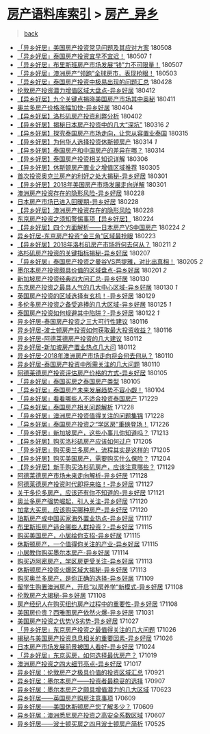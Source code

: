 [房产语料库索引](../../README.md)  > [房产_异乡](房产_异乡.md)
====
> [back](../README.md)

- [「异乡好居」美国房产投资常见问题及其应对方案](http://jkwz.applinzi.com/ittc/7100701001508193296.html#%E3%80%8C%E5%BC%82%E4%B9%A1%E5%A5%BD%E5%B1%85%E3%80%8D%E7%BE%8E%E5%9B%BD%E6%88%BF%E4%BA%A7%E6%8A%95%E8%B5%84%E5%B8%B8%E8%A7%81%E9%97%AE%E9%A2%98%E5%8F%8A%E5%85%B6%E5%BA%94%E5%AF%B9%E6%96%B9%E6%A1%88) 180508  
- [「异乡好居」泰国房产投资宜早不宜迟！](http://jkwz.applinzi.com/ittc/7100327460610769930.html#%E3%80%8C%E5%BC%82%E4%B9%A1%E5%A5%BD%E5%B1%85%E3%80%8D%E6%B3%B0%E5%9B%BD%E6%88%BF%E4%BA%A7%E6%8A%95%E8%B5%84%E5%AE%9C%E6%97%A9%E4%B8%8D%E5%AE%9C%E8%BF%9F%EF%BC%81) 180507 *1* 
- [「异乡好居」布里斯班房产市场发展“钱”力不可限量！](http://jkwz.applinzi.com/ittc/7100327351059743755.html#%E3%80%8C%E5%BC%82%E4%B9%A1%E5%A5%BD%E5%B1%85%E3%80%8D%E5%B8%83%E9%87%8C%E6%96%AF%E7%8F%AD%E6%88%BF%E4%BA%A7%E5%B8%82%E5%9C%BA%E5%8F%91%E5%B1%95%E2%80%9C%E9%92%B1%E2%80%9D%E5%8A%9B%E4%B8%8D%E5%8F%AF%E9%99%90%E9%87%8F%EF%BC%81) 180507  
- [「异乡好居」澳洲房产“领跑”全球房市，表现抢眼！](http://jkwz.applinzi.com/ittc/7098877952341312529.html#%E3%80%8C%E5%BC%82%E4%B9%A1%E5%A5%BD%E5%B1%85%E3%80%8D%E6%BE%B3%E6%B4%B2%E6%88%BF%E4%BA%A7%E2%80%9C%E9%A2%86%E8%B7%91%E2%80%9D%E5%85%A8%E7%90%83%E6%88%BF%E5%B8%82%EF%BC%8C%E8%A1%A8%E7%8E%B0%E6%8A%A2%E7%9C%BC%EF%BC%81) 180503  
- [「异乡好居」泰国房产投资中极易出现的问题汇总](http://jkwz.applinzi.com/ittc/7096989209980306449.html#%E3%80%8C%E5%BC%82%E4%B9%A1%E5%A5%BD%E5%B1%85%E3%80%8D%E6%B3%B0%E5%9B%BD%E6%88%BF%E4%BA%A7%E6%8A%95%E8%B5%84%E4%B8%AD%E6%9E%81%E6%98%93%E5%87%BA%E7%8E%B0%E7%9A%84%E9%97%AE%E9%A2%98%E6%B1%87%E6%80%BB) 180428  
- [伦敦房产投资潜力增值区域大盘点-异乡好居](http://jkwz.applinzi.com/ittc/7091117180789982225.html#%E4%BC%A6%E6%95%A6%E6%88%BF%E4%BA%A7%E6%8A%95%E8%B5%84%E6%BD%9C%E5%8A%9B%E5%A2%9E%E5%80%BC%E5%8C%BA%E5%9F%9F%E5%A4%A7%E7%9B%98%E7%82%B9-%E5%BC%82%E4%B9%A1%E5%A5%BD%E5%B1%85) 180412  
- [【异乡好居】九个关键点揭晓美国房产市场其中奥秘](http://jkwz.applinzi.com/ittc/7090672092104360966.html#%E3%80%90%E5%BC%82%E4%B9%A1%E5%A5%BD%E5%B1%85%E3%80%91%E4%B9%9D%E4%B8%AA%E5%85%B3%E9%94%AE%E7%82%B9%E6%8F%AD%E6%99%93%E7%BE%8E%E5%9B%BD%E6%88%BF%E4%BA%A7%E5%B8%82%E5%9C%BA%E5%85%B6%E4%B8%AD%E5%A5%A5%E7%A7%98) 180411  
- [奥兰多房产价格涨幅加快-异乡好居](http://jkwz.applinzi.com/ittc/7088132274824676359.html#%E5%A5%A5%E5%85%B0%E5%A4%9A%E6%88%BF%E4%BA%A7%E4%BB%B7%E6%A0%BC%E6%B6%A8%E5%B9%85%E5%8A%A0%E5%BF%AB-%E5%BC%82%E4%B9%A1%E5%A5%BD%E5%B1%85) 180404  
- [【异乡好居】洛杉矶房产投资利弊分析](http://jkwz.applinzi.com/ittc/7087374212304208903.html#%E3%80%90%E5%BC%82%E4%B9%A1%E5%A5%BD%E5%B1%85%E3%80%91%E6%B4%9B%E6%9D%89%E7%9F%B6%E6%88%BF%E4%BA%A7%E6%8A%95%E8%B5%84%E5%88%A9%E5%BC%8A%E5%88%86%E6%9E%90) 180402  
- [【异乡好居】揭秘日本房产投资中的几大“深坑”](http://jkwz.applinzi.com/ittc/7081034376127448071.html#%E3%80%90%E5%BC%82%E4%B9%A1%E5%A5%BD%E5%B1%85%E3%80%91%E6%8F%AD%E7%A7%98%E6%97%A5%E6%9C%AC%E6%88%BF%E4%BA%A7%E6%8A%95%E8%B5%84%E4%B8%AD%E7%9A%84%E5%87%A0%E5%A4%A7%E2%80%9C%E6%B7%B1%E5%9D%91%E2%80%9D) 180316 *2* 
- [【异乡好居】探究泰国房产市场走向，让您从容置业泰国](http://jkwz.applinzi.com/ittc/7080650152253850635.html#%E3%80%90%E5%BC%82%E4%B9%A1%E5%A5%BD%E5%B1%85%E3%80%91%E6%8E%A2%E7%A9%B6%E6%B3%B0%E5%9B%BD%E6%88%BF%E4%BA%A7%E5%B8%82%E5%9C%BA%E8%B5%B0%E5%90%91%EF%BC%8C%E8%AE%A9%E6%82%A8%E4%BB%8E%E5%AE%B9%E7%BD%AE%E4%B8%9A%E6%B3%B0%E5%9B%BD) 180315  
- [【异乡好居】为何华人选择投资休斯顿房产](http://jkwz.applinzi.com/ittc/7080283042398864401.html#%E3%80%90%E5%BC%82%E4%B9%A1%E5%A5%BD%E5%B1%85%E3%80%91%E4%B8%BA%E4%BD%95%E5%8D%8E%E4%BA%BA%E9%80%89%E6%8B%A9%E6%8A%95%E8%B5%84%E4%BC%91%E6%96%AF%E9%A1%BF%E6%88%BF%E4%BA%A7) 180314 *1* 
- [【异乡好居】泰国房产和中国房产的差异在哪？](http://jkwz.applinzi.com/ittc/7080282817693221898.html#%E3%80%90%E5%BC%82%E4%B9%A1%E5%A5%BD%E5%B1%85%E3%80%91%E6%B3%B0%E5%9B%BD%E6%88%BF%E4%BA%A7%E5%92%8C%E4%B8%AD%E5%9B%BD%E6%88%BF%E4%BA%A7%E7%9A%84%E5%B7%AE%E5%BC%82%E5%9C%A8%E5%93%AA%EF%BC%9F) 180314  
- [【异乡好居】泰国房产投资相关知识详解](http://jkwz.applinzi.com/ittc/7077357227218568203.html#%E3%80%90%E5%BC%82%E4%B9%A1%E5%A5%BD%E5%B1%85%E3%80%91%E6%B3%B0%E5%9B%BD%E6%88%BF%E4%BA%A7%E6%8A%95%E8%B5%84%E7%9B%B8%E5%85%B3%E7%9F%A5%E8%AF%86%E8%AF%A6%E8%A7%A3) 180306  
- [【异乡好居】休斯顿房产置业之增值区域推荐](http://jkwz.applinzi.com/ittc/7076984958302553094.html#%E3%80%90%E5%BC%82%E4%B9%A1%E5%A5%BD%E5%B1%85%E3%80%91%E4%BC%91%E6%96%AF%E9%A1%BF%E6%88%BF%E4%BA%A7%E7%BD%AE%E4%B8%9A%E4%B9%8B%E5%A2%9E%E5%80%BC%E5%8C%BA%E5%9F%9F%E6%8E%A8%E8%8D%90) 180305  
- [首次投资奥克兰房产的利好之处大揭秘-异乡好居](http://jkwz.applinzi.com/ittc/7075505732604920842.html#%E9%A6%96%E6%AC%A1%E6%8A%95%E8%B5%84%E5%A5%A5%E5%85%8B%E5%85%B0%E6%88%BF%E4%BA%A7%E7%9A%84%E5%88%A9%E5%A5%BD%E4%B9%8B%E5%A4%84%E5%A4%A7%E6%8F%AD%E7%A7%98-%E5%BC%82%E4%B9%A1%E5%A5%BD%E5%B1%85) 180301  
- [【异乡好居】2018年美国房产市场发展走向详解](http://jkwz.applinzi.com/ittc/7075441345160545296.html#%E3%80%90%E5%BC%82%E4%B9%A1%E5%A5%BD%E5%B1%85%E3%80%912018%E5%B9%B4%E7%BE%8E%E5%9B%BD%E6%88%BF%E4%BA%A7%E5%B8%82%E5%9C%BA%E5%8F%91%E5%B1%95%E8%B5%B0%E5%90%91%E8%AF%A6%E8%A7%A3) 180301  
- [澳洲房产投资存在的隐形风险-异乡好居](http://jkwz.applinzi.com/ittc/7075133758112269323.html#%E6%BE%B3%E6%B4%B2%E6%88%BF%E4%BA%A7%E6%8A%95%E8%B5%84%E5%AD%98%E5%9C%A8%E7%9A%84%E9%9A%90%E5%BD%A2%E9%A3%8E%E9%99%A9-%E5%BC%82%E4%B9%A1%E5%A5%BD%E5%B1%85) 180228  
- [日本房产市场已进入回暖期-异乡好居](http://jkwz.applinzi.com/ittc/7075133408357647377.html#%E6%97%A5%E6%9C%AC%E6%88%BF%E4%BA%A7%E5%B8%82%E5%9C%BA%E5%B7%B2%E8%BF%9B%E5%85%A5%E5%9B%9E%E6%9A%96%E6%9C%9F-%E5%BC%82%E4%B9%A1%E5%A5%BD%E5%B1%85) 180228  
- [【异乡好居】澳洲房产投资存在的隐形风险](http://jkwz.applinzi.com/ittc/7075067946068345867.html#%E3%80%90%E5%BC%82%E4%B9%A1%E5%A5%BD%E5%B1%85%E3%80%91%E6%BE%B3%E6%B4%B2%E6%88%BF%E4%BA%A7%E6%8A%95%E8%B5%84%E5%AD%98%E5%9C%A8%E7%9A%84%E9%9A%90%E5%BD%A2%E9%A3%8E%E9%99%A9) 180228  
- [东京房产投资之须知警惕事项【异乡好居】](http://jkwz.applinzi.com/ittc/7073702245613175814.html#%E4%B8%9C%E4%BA%AC%E6%88%BF%E4%BA%A7%E6%8A%95%E8%B5%84%E4%B9%8B%E9%A1%BB%E7%9F%A5%E8%AD%A6%E6%83%95%E4%BA%8B%E9%A1%B9%E3%80%90%E5%BC%82%E4%B9%A1%E5%A5%BD%E5%B1%85%E3%80%91) 180224  
- [【异乡好居】四个方面解析——日本房产VS中国房产](http://jkwz.applinzi.com/ittc/7073701699099558918.html#%E3%80%90%E5%BC%82%E4%B9%A1%E5%A5%BD%E5%B1%85%E3%80%91%E5%9B%9B%E4%B8%AA%E6%96%B9%E9%9D%A2%E8%A7%A3%E6%9E%90%E2%80%94%E2%80%94%E6%97%A5%E6%9C%AC%E6%88%BF%E4%BA%A7VS%E4%B8%AD%E5%9B%BD%E6%88%BF%E4%BA%A7) 180224 *2* 
- [异乡好居-东京房产投资“金三角”区域最抢眼](http://jkwz.applinzi.com/ittc/7073275310760264720.html#%E5%BC%82%E4%B9%A1%E5%A5%BD%E5%B1%85-%E4%B8%9C%E4%BA%AC%E6%88%BF%E4%BA%A7%E6%8A%95%E8%B5%84%E2%80%9C%E9%87%91%E4%B8%89%E8%A7%92%E2%80%9D%E5%8C%BA%E5%9F%9F%E6%9C%80%E6%8A%A2%E7%9C%BC) 180223  
- [【异乡好居】2018年洛杉矶房产市场将何去何从？](http://jkwz.applinzi.com/ittc/7068859518044079120.html#%E3%80%90%E5%BC%82%E4%B9%A1%E5%A5%BD%E5%B1%85%E3%80%912018%E5%B9%B4%E6%B4%9B%E6%9D%89%E7%9F%B6%E6%88%BF%E4%BA%A7%E5%B8%82%E5%9C%BA%E5%B0%86%E4%BD%95%E5%8E%BB%E4%BD%95%E4%BB%8E%EF%BC%9F) 180211 *2* 
- [洛杉矶房产投资的关键指标揭秘-异乡好居](http://jkwz.applinzi.com/ittc/7067265097020212241.html#%E6%B4%9B%E6%9D%89%E7%9F%B6%E6%88%BF%E4%BA%A7%E6%8A%95%E8%B5%84%E7%9A%84%E5%85%B3%E9%94%AE%E6%8C%87%E6%A0%87%E6%8F%AD%E7%A7%98-%E5%BC%82%E4%B9%A1%E5%A5%BD%E5%B1%85) 180207  
- [「异乡好居」泰国房产投资之曼谷VS芭提雅，对比出真相！](http://jkwz.applinzi.com/ittc/7066559659156964369.html#%E3%80%8C%E5%BC%82%E4%B9%A1%E5%A5%BD%E5%B1%85%E3%80%8D%E6%B3%B0%E5%9B%BD%E6%88%BF%E4%BA%A7%E6%8A%95%E8%B5%84%E4%B9%8B%E6%9B%BC%E8%B0%B7VS%E8%8A%AD%E6%8F%90%E9%9B%85%EF%BC%8C%E5%AF%B9%E6%AF%94%E5%87%BA%E7%9C%9F%E7%9B%B8%EF%BC%81) 180205 *2* 
- [墨尔本房产投资颇具价值的区域盘点-异乡好居](http://jkwz.applinzi.com/ittc/7065123488870695952.html#%E5%A2%A8%E5%B0%94%E6%9C%AC%E6%88%BF%E4%BA%A7%E6%8A%95%E8%B5%84%E9%A2%87%E5%85%B7%E4%BB%B7%E5%80%BC%E7%9A%84%E5%8C%BA%E5%9F%9F%E7%9B%98%E7%82%B9-%E5%BC%82%E4%B9%A1%E5%A5%BD%E5%B1%85) 180201 *2* 
- [新加坡房产投资经典四大问汇总-异乡好居](http://jkwz.applinzi.com/ittc/7064387889352147984.html#%E6%96%B0%E5%8A%A0%E5%9D%A1%E6%88%BF%E4%BA%A7%E6%8A%95%E8%B5%84%E7%BB%8F%E5%85%B8%E5%9B%9B%E5%A4%A7%E9%97%AE%E6%B1%87%E6%80%BB-%E5%BC%82%E4%B9%A1%E5%A5%BD%E5%B1%85) 180130  
- [东京房产投资之最具人气的几大中心区域-异乡好居](http://jkwz.applinzi.com/ittc/7064387264887391248.html#%E4%B8%9C%E4%BA%AC%E6%88%BF%E4%BA%A7%E6%8A%95%E8%B5%84%E4%B9%8B%E6%9C%80%E5%85%B7%E4%BA%BA%E6%B0%94%E7%9A%84%E5%87%A0%E5%A4%A7%E4%B8%AD%E5%BF%83%E5%8C%BA%E5%9F%9F-%E5%BC%82%E4%B9%A1%E5%A5%BD%E5%B1%85) 180130 *1* 
- [英国房产投资的区域选择有玄机！-异乡好居](http://jkwz.applinzi.com/ittc/7064002857261335559.html#%E8%8B%B1%E5%9B%BD%E6%88%BF%E4%BA%A7%E6%8A%95%E8%B5%84%E7%9A%84%E5%8C%BA%E5%9F%9F%E9%80%89%E6%8B%A9%E6%9C%89%E7%8E%84%E6%9C%BA%EF%BC%81-%E5%BC%82%E4%B9%A1%E5%A5%BD%E5%B1%85) 180129  
- [多伦多房产投资之备受追捧的几大区域-异乡好居](http://jkwz.applinzi.com/ittc/7062512827858682896.html#%E5%A4%9A%E4%BC%A6%E5%A4%9A%E6%88%BF%E4%BA%A7%E6%8A%95%E8%B5%84%E4%B9%8B%E5%A4%87%E5%8F%97%E8%BF%BD%E6%8D%A7%E7%9A%84%E5%87%A0%E5%A4%A7%E5%8C%BA%E5%9F%9F-%E5%BC%82%E4%B9%A1%E5%A5%BD%E5%B1%85) 180125 *1* 
- [泰国房产投资如何规避其中陷阱？-异乡好居](http://jkwz.applinzi.com/ittc/7061400136507196433.html#%E6%B3%B0%E5%9B%BD%E6%88%BF%E4%BA%A7%E6%8A%95%E8%B5%84%E5%A6%82%E4%BD%95%E8%A7%84%E9%81%BF%E5%85%B6%E4%B8%AD%E9%99%B7%E9%98%B1%EF%BC%9F-%E5%BC%82%E4%B9%A1%E5%A5%BD%E5%B1%85) 180122 *1* 
- [异乡好居-泰国房产投资之三大可行性建议](http://jkwz.applinzi.com/ittc/7059187056960341003.html#%E5%BC%82%E4%B9%A1%E5%A5%BD%E5%B1%85-%E6%B3%B0%E5%9B%BD%E6%88%BF%E4%BA%A7%E6%8A%95%E8%B5%84%E4%B9%8B%E4%B8%89%E5%A4%A7%E5%8F%AF%E8%A1%8C%E6%80%A7%E5%BB%BA%E8%AE%AE) 180116  
- [异乡好居-波士顿房产投资如何获取最大投资收益？](http://jkwz.applinzi.com/ittc/7059186748444115974.html#%E5%BC%82%E4%B9%A1%E5%A5%BD%E5%B1%85-%E6%B3%A2%E5%A3%AB%E9%A1%BF%E6%88%BF%E4%BA%A7%E6%8A%95%E8%B5%84%E5%A6%82%E4%BD%95%E8%8E%B7%E5%8F%96%E6%9C%80%E5%A4%A7%E6%8A%95%E8%B5%84%E6%94%B6%E7%9B%8A%EF%BC%9F) 180116  
- [异乡好居-阿德莱德房产投资的几大建议](http://jkwz.applinzi.com/ittc/7057697333167260689.html#%E5%BC%82%E4%B9%A1%E5%A5%BD%E5%B1%85-%E9%98%BF%E5%BE%B7%E8%8E%B1%E5%BE%B7%E6%88%BF%E4%BA%A7%E6%8A%95%E8%B5%84%E7%9A%84%E5%87%A0%E5%A4%A7%E5%BB%BA%E8%AE%AE) 180112  
- [异乡好居-新加坡房产置业热点几大问](http://jkwz.applinzi.com/ittc/7057696812251481099.html#%E5%BC%82%E4%B9%A1%E5%A5%BD%E5%B1%85-%E6%96%B0%E5%8A%A0%E5%9D%A1%E6%88%BF%E4%BA%A7%E7%BD%AE%E4%B8%9A%E7%83%AD%E7%82%B9%E5%87%A0%E5%A4%A7%E9%97%AE) 180112  
- [异乡好居-2018年澳洲房产市场走向将会何去何从？](http://jkwz.applinzi.com/ittc/7056955647969461265.html#%E5%BC%82%E4%B9%A1%E5%A5%BD%E5%B1%85-2018%E5%B9%B4%E6%BE%B3%E6%B4%B2%E6%88%BF%E4%BA%A7%E5%B8%82%E5%9C%BA%E8%B5%B0%E5%90%91%E5%B0%86%E4%BC%9A%E4%BD%95%E5%8E%BB%E4%BD%95%E4%BB%8E%EF%BC%9F) 180110  
- [异乡好居-泰国房产投资中所需关注的几大问题](http://jkwz.applinzi.com/ittc/7056955400883012618.html#%E5%BC%82%E4%B9%A1%E5%A5%BD%E5%B1%85-%E6%B3%B0%E5%9B%BD%E6%88%BF%E4%BA%A7%E6%8A%95%E8%B5%84%E4%B8%AD%E6%89%80%E9%9C%80%E5%85%B3%E6%B3%A8%E7%9A%84%E5%87%A0%E5%A4%A7%E9%97%AE%E9%A2%98) 180110  
- [阿德莱德房产投资评估房产价格的方式-异乡好居](http://jkwz.applinzi.com/ittc/7055098921188066314.html#%E9%98%BF%E5%BE%B7%E8%8E%B1%E5%BE%B7%E6%88%BF%E4%BA%A7%E6%8A%95%E8%B5%84%E8%AF%84%E4%BC%B0%E6%88%BF%E4%BA%A7%E4%BB%B7%E6%A0%BC%E7%9A%84%E6%96%B9%E5%BC%8F-%E5%BC%82%E4%B9%A1%E5%A5%BD%E5%B1%85) 180105  
- [「异乡好居」泰国买房之泰国房产类型](http://jkwz.applinzi.com/ittc/7055013527150920721.html#%E3%80%8C%E5%BC%82%E4%B9%A1%E5%A5%BD%E5%B1%85%E3%80%8D%E6%B3%B0%E5%9B%BD%E4%B9%B0%E6%88%BF%E4%B9%8B%E6%B3%B0%E5%9B%BD%E6%88%BF%E4%BA%A7%E7%B1%BB%E5%9E%8B) 180105  
- [「异乡好居」泰国房产未来发展趋势不容小觑！](http://jkwz.applinzi.com/ittc/7054718184953742346.html#%E3%80%8C%E5%BC%82%E4%B9%A1%E5%A5%BD%E5%B1%85%E3%80%8D%E6%B3%B0%E5%9B%BD%E6%88%BF%E4%BA%A7%E6%9C%AA%E6%9D%A5%E5%8F%91%E5%B1%95%E8%B6%8B%E5%8A%BF%E4%B8%8D%E5%AE%B9%E5%B0%8F%E8%A7%91%EF%BC%81) 180104  
- [「异乡好居」看看哪些人不适合投资泰国房产](http://jkwz.applinzi.com/ittc/7052510943978718224.html#%E3%80%8C%E5%BC%82%E4%B9%A1%E5%A5%BD%E5%B1%85%E3%80%8D%E7%9C%8B%E7%9C%8B%E5%93%AA%E4%BA%9B%E4%BA%BA%E4%B8%8D%E9%80%82%E5%90%88%E6%8A%95%E8%B5%84%E6%B3%B0%E5%9B%BD%E6%88%BF%E4%BA%A7) 171229  
- [「异乡好居」泰国房产相关问题解析](http://jkwz.applinzi.com/ittc/7052185805676610576.html#%E3%80%8C%E5%BC%82%E4%B9%A1%E5%A5%BD%E5%B1%85%E3%80%8D%E6%B3%B0%E5%9B%BD%E6%88%BF%E4%BA%A7%E7%9B%B8%E5%85%B3%E9%97%AE%E9%A2%98%E8%A7%A3%E6%9E%90) 171228  
- [「异乡好居」澳洲房产投资值得关注的问题集锦](http://jkwz.applinzi.com/ittc/7052135160802182160.html#%E3%80%8C%E5%BC%82%E4%B9%A1%E5%A5%BD%E5%B1%85%E3%80%8D%E6%BE%B3%E6%B4%B2%E6%88%BF%E4%BA%A7%E6%8A%95%E8%B5%84%E5%80%BC%E5%BE%97%E5%85%B3%E6%B3%A8%E7%9A%84%E9%97%AE%E9%A2%98%E9%9B%86%E9%94%A6) 171228  
- [「异乡好居」泰国房产投资之“学区房”重磅登场！](http://jkwz.applinzi.com/ittc/7051393259840996368.html#%E3%80%8C%E5%BC%82%E4%B9%A1%E5%A5%BD%E5%B1%85%E3%80%8D%E6%B3%B0%E5%9B%BD%E6%88%BF%E4%BA%A7%E6%8A%95%E8%B5%84%E4%B9%8B%E2%80%9C%E5%AD%A6%E5%8C%BA%E6%88%BF%E2%80%9D%E9%87%8D%E7%A3%85%E7%99%BB%E5%9C%BA%EF%BC%81) 171226  
- [「异乡好居」新加坡房产，这些小事儿你知道吗？](http://jkwz.applinzi.com/ittc/7046573660117140496.html#%E3%80%8C%E5%BC%82%E4%B9%A1%E5%A5%BD%E5%B1%85%E3%80%8D%E6%96%B0%E5%8A%A0%E5%9D%A1%E6%88%BF%E4%BA%A7%EF%BC%8C%E8%BF%99%E4%BA%9B%E5%B0%8F%E4%BA%8B%E5%84%BF%E4%BD%A0%E7%9F%A5%E9%81%93%E5%90%97%EF%BC%9F) 171213  
- [【异乡好居】购买洛杉矶房产应该如何过户](http://jkwz.applinzi.com/ittc/7043588839963100176.html#%E3%80%90%E5%BC%82%E4%B9%A1%E5%A5%BD%E5%B1%85%E3%80%91%E8%B4%AD%E4%B9%B0%E6%B4%9B%E6%9D%89%E7%9F%B6%E6%88%BF%E4%BA%A7%E5%BA%94%E8%AF%A5%E5%A6%82%E4%BD%95%E8%BF%87%E6%88%B7) 171205  
- [「异乡好居」购买奥兰多房产，流程其实是这样的](http://jkwz.applinzi.com/ittc/7043588027513832465.html#%E3%80%8C%E5%BC%82%E4%B9%A1%E5%A5%BD%E5%B1%85%E3%80%8D%E8%B4%AD%E4%B9%B0%E5%A5%A5%E5%85%B0%E5%A4%9A%E6%88%BF%E4%BA%A7%EF%BC%8C%E6%B5%81%E7%A8%8B%E5%85%B6%E5%AE%9E%E6%98%AF%E8%BF%99%E6%A0%B7%E7%9A%84) 171205  
- [【异乡好居】购买美国房产，需要购买什么保险？](http://jkwz.applinzi.com/ittc/7043268909354976273.html#%E3%80%90%E5%BC%82%E4%B9%A1%E5%A5%BD%E5%B1%85%E3%80%91%E8%B4%AD%E4%B9%B0%E7%BE%8E%E5%9B%BD%E6%88%BF%E4%BA%A7%EF%BC%8C%E9%9C%80%E8%A6%81%E8%B4%AD%E4%B9%B0%E4%BB%80%E4%B9%88%E4%BF%9D%E9%99%A9%EF%BC%9F) 171204  
- [【异乡好居】新手购买洛杉矶房产，应该注意哪些？](http://jkwz.applinzi.com/ittc/7041359951379825681.html#%E3%80%90%E5%BC%82%E4%B9%A1%E5%A5%BD%E5%B1%85%E3%80%91%E6%96%B0%E6%89%8B%E8%B4%AD%E4%B9%B0%E6%B4%9B%E6%9D%89%E7%9F%B6%E6%88%BF%E4%BA%A7%EF%BC%8C%E5%BA%94%E8%AF%A5%E6%B3%A8%E6%84%8F%E5%93%AA%E4%BA%9B%EF%BC%9F) 171129  
- [阿德莱德房产市场未来走向解析-异乡好居](http://jkwz.applinzi.com/ittc/7041008450417460241.html#%E9%98%BF%E5%BE%B7%E8%8E%B1%E5%BE%B7%E6%88%BF%E4%BA%A7%E5%B8%82%E5%9C%BA%E6%9C%AA%E6%9D%A5%E8%B5%B0%E5%90%91%E8%A7%A3%E6%9E%90-%E5%BC%82%E4%B9%A1%E5%A5%BD%E5%B1%85) 171128  
- [阿德莱德房产投资时代即将来临！-异乡好居](http://jkwz.applinzi.com/ittc/7040641041298899985.html#%E9%98%BF%E5%BE%B7%E8%8E%B1%E5%BE%B7%E6%88%BF%E4%BA%A7%E6%8A%95%E8%B5%84%E6%97%B6%E4%BB%A3%E5%8D%B3%E5%B0%86%E6%9D%A5%E4%B8%B4%EF%BC%81-%E5%BC%82%E4%B9%A1%E5%A5%BD%E5%B1%85) 171127  
- [关于多伦多房产，应该还有你不知道的-异乡好居](http://jkwz.applinzi.com/ittc/7038336431502656529.html#%E5%85%B3%E4%BA%8E%E5%A4%9A%E4%BC%A6%E5%A4%9A%E6%88%BF%E4%BA%A7%EF%BC%8C%E5%BA%94%E8%AF%A5%E8%BF%98%E6%9C%89%E4%BD%A0%E4%B8%8D%E7%9F%A5%E9%81%93%E7%9A%84-%E5%BC%82%E4%B9%A1%E5%A5%BD%E5%B1%85) 171121  
- [奥兰多房产强势崛起，引人关注-异乡好居](http://jkwz.applinzi.com/ittc/7037990677558854672.html#%E5%A5%A5%E5%85%B0%E5%A4%9A%E6%88%BF%E4%BA%A7%E5%BC%BA%E5%8A%BF%E5%B4%9B%E8%B5%B7%EF%BC%8C%E5%BC%95%E4%BA%BA%E5%85%B3%E6%B3%A8-%E5%BC%82%E4%B9%A1%E5%A5%BD%E5%B1%85) 171120  
- [加拿大买房，应该购买哪种房产-异乡好居](http://jkwz.applinzi.com/ittc/7037988765698622480.html#%E5%8A%A0%E6%8B%BF%E5%A4%A7%E4%B9%B0%E6%88%BF%EF%BC%8C%E5%BA%94%E8%AF%A5%E8%B4%AD%E4%B9%B0%E5%93%AA%E7%A7%8D%E6%88%BF%E4%BA%A7-%E5%BC%82%E4%B9%A1%E5%A5%BD%E5%B1%85) 171120  
- [珀斯房产成中国买家海外置业热点-异乡好居](http://jkwz.applinzi.com/ittc/7036864071301858321.html#%E7%8F%80%E6%96%AF%E6%88%BF%E4%BA%A7%E6%88%90%E4%B8%AD%E5%9B%BD%E4%B9%B0%E5%AE%B6%E6%B5%B7%E5%A4%96%E7%BD%AE%E4%B8%9A%E7%83%AD%E7%82%B9-%E5%BC%82%E4%B9%A1%E5%A5%BD%E5%B1%85) 171117  
- [布里斯班房产适合哪些人群投资？-异乡好居](http://jkwz.applinzi.com/ittc/7036118009435931665.html#%E5%B8%83%E9%87%8C%E6%96%AF%E7%8F%AD%E6%88%BF%E4%BA%A7%E9%80%82%E5%90%88%E5%93%AA%E4%BA%9B%E4%BA%BA%E7%BE%A4%E6%8A%95%E8%B5%84%EF%BC%9F-%E5%BC%82%E4%B9%A1%E5%A5%BD%E5%B1%85) 171115  
- [购买美国房产，小居给你支招-异乡好居](http://jkwz.applinzi.com/ittc/7036117136366371856.html#%E8%B4%AD%E4%B9%B0%E7%BE%8E%E5%9B%BD%E6%88%BF%E4%BA%A7%EF%BC%8C%E5%B0%8F%E5%B1%85%E7%BB%99%E4%BD%A0%E6%94%AF%E6%8B%9B-%E5%BC%82%E4%B9%A1%E5%A5%BD%E5%B1%85) 171115  
- [休斯顿房产，一个值得你关注的产业-异乡好居](http://jkwz.applinzi.com/ittc/7036116716961137681.html#%E4%BC%91%E6%96%AF%E9%A1%BF%E6%88%BF%E4%BA%A7%EF%BC%8C%E4%B8%80%E4%B8%AA%E5%80%BC%E5%BE%97%E4%BD%A0%E5%85%B3%E6%B3%A8%E7%9A%84%E4%BA%A7%E4%B8%9A-%E5%BC%82%E4%B9%A1%E5%A5%BD%E5%B1%85) 171115  
- [小居教你购买墨尔本房产-异乡好居](http://jkwz.applinzi.com/ittc/7035737156121789456.html#%E5%B0%8F%E5%B1%85%E6%95%99%E4%BD%A0%E8%B4%AD%E4%B9%B0%E5%A2%A8%E5%B0%94%E6%9C%AC%E6%88%BF%E4%BA%A7-%E5%BC%82%E4%B9%A1%E5%A5%BD%E5%B1%85) 171114  
- [购买迈阿密房产，学区房更受关注-异乡好居](http://jkwz.applinzi.com/ittc/7035394588502656016.html#%E8%B4%AD%E4%B9%B0%E8%BF%88%E9%98%BF%E5%AF%86%E6%88%BF%E4%BA%A7%EF%BC%8C%E5%AD%A6%E5%8C%BA%E6%88%BF%E6%9B%B4%E5%8F%97%E5%85%B3%E6%B3%A8-%E5%BC%82%E4%B9%A1%E5%A5%BD%E5%B1%85) 171113  
- [休斯顿房产投资火爆区域大揭秘-异乡好居](http://jkwz.applinzi.com/ittc/7035394207307547664.html#%E4%BC%91%E6%96%AF%E9%A1%BF%E6%88%BF%E4%BA%A7%E6%8A%95%E8%B5%84%E7%81%AB%E7%88%86%E5%8C%BA%E5%9F%9F%E5%A4%A7%E6%8F%AD%E7%A7%98-%E5%BC%82%E4%B9%A1%E5%A5%BD%E5%B1%85) 171113  
- [购买奥兰多房产，是你正确的选择-异乡好居](http://jkwz.applinzi.com/ittc/7033950598972572688.html#%E8%B4%AD%E4%B9%B0%E5%A5%A5%E5%85%B0%E5%A4%9A%E6%88%BF%E4%BA%A7%EF%BC%8C%E6%98%AF%E4%BD%A0%E6%AD%A3%E7%A1%AE%E7%9A%84%E9%80%89%E6%8B%A9-%E5%BC%82%E4%B9%A1%E5%A5%BD%E5%B1%85) 171109  
- [留学生购置澳洲房产，开启“以房养学“新模式-异乡好居](http://jkwz.applinzi.com/ittc/7033581438132290577.html#%E7%95%99%E5%AD%A6%E7%94%9F%E8%B4%AD%E7%BD%AE%E6%BE%B3%E6%B4%B2%E6%88%BF%E4%BA%A7%EF%BC%8C%E5%BC%80%E5%90%AF%E2%80%9C%E4%BB%A5%E6%88%BF%E5%85%BB%E5%AD%A6%E2%80%9C%E6%96%B0%E6%A8%A1%E5%BC%8F-%E5%BC%82%E4%B9%A1%E5%A5%BD%E5%B1%85) 171108  
- [伦敦房产大揭秘-异乡好居](http://jkwz.applinzi.com/ittc/7033572857148343312.html#%E4%BC%A6%E6%95%A6%E6%88%BF%E4%BA%A7%E5%A4%A7%E6%8F%AD%E7%A7%98-%E5%BC%82%E4%B9%A1%E5%A5%BD%E5%B1%85) 171108  
- [房产经纪人在购买纽约房产过程中的重要性-异乡好居](http://jkwz.applinzi.com/ittc/7033569972406715408.html#%E6%88%BF%E4%BA%A7%E7%BB%8F%E7%BA%AA%E4%BA%BA%E5%9C%A8%E8%B4%AD%E4%B9%B0%E7%BA%BD%E7%BA%A6%E6%88%BF%E4%BA%A7%E8%BF%87%E7%A8%8B%E4%B8%AD%E7%9A%84%E9%87%8D%E8%A6%81%E6%80%A7-%E5%BC%82%E4%B9%A1%E5%A5%BD%E5%B1%85) 171108  
- [美国房价贵？西雅图房产依然火爆-异乡好居](http://jkwz.applinzi.com/ittc/7030608552253719569.html#%E7%BE%8E%E5%9B%BD%E6%88%BF%E4%BB%B7%E8%B4%B5%EF%BC%9F%E8%A5%BF%E9%9B%85%E5%9B%BE%E6%88%BF%E4%BA%A7%E4%BE%9D%E7%84%B6%E7%81%AB%E7%88%86-%E5%BC%82%E4%B9%A1%E5%A5%BD%E5%B1%85) 171031  
- [美国房产投资之优势VS劣势-异乡好居](http://jkwz.applinzi.com/ittc/7029112728713692177.html#%E7%BE%8E%E5%9B%BD%E6%88%BF%E4%BA%A7%E6%8A%95%E8%B5%84%E4%B9%8B%E4%BC%98%E5%8A%BFVS%E5%8A%A3%E5%8A%BF-%E5%BC%82%E4%B9%A1%E5%A5%BD%E5%B1%85) 171027  
- [「异乡好居」东京房产投资之最值得关注的几大问题](http://jkwz.applinzi.com/ittc/7028756962324513809.html#%E3%80%8C%E5%BC%82%E4%B9%A1%E5%A5%BD%E5%B1%85%E3%80%8D%E4%B8%9C%E4%BA%AC%E6%88%BF%E4%BA%A7%E6%8A%95%E8%B5%84%E4%B9%8B%E6%9C%80%E5%80%BC%E5%BE%97%E5%85%B3%E6%B3%A8%E7%9A%84%E5%87%A0%E5%A4%A7%E9%97%AE%E9%A2%98) 171026  
- [揭秘与美国房产投资息息相关的重要因素-异乡好居](http://jkwz.applinzi.com/ittc/7028704497768072208.html#%E6%8F%AD%E7%A7%98%E4%B8%8E%E7%BE%8E%E5%9B%BD%E6%88%BF%E4%BA%A7%E6%8A%95%E8%B5%84%E6%81%AF%E6%81%AF%E7%9B%B8%E5%85%B3%E7%9A%84%E9%87%8D%E8%A6%81%E5%9B%A0%E7%B4%A0-%E5%BC%82%E4%B9%A1%E5%A5%BD%E5%B1%85) 171026  
- [日本房产市场发展前景被国人看好-异乡好居](http://jkwz.applinzi.com/ittc/7027965249360249873.html#%E6%97%A5%E6%9C%AC%E6%88%BF%E4%BA%A7%E5%B8%82%E5%9C%BA%E5%8F%91%E5%B1%95%E5%89%8D%E6%99%AF%E8%A2%AB%E5%9B%BD%E4%BA%BA%E7%9C%8B%E5%A5%BD-%E5%BC%82%E4%B9%A1%E5%A5%BD%E5%B1%85) 171024  
- [「异乡好居」东京买房，如何选择最优房产？](http://jkwz.applinzi.com/ittc/7026093012449510416.html#%E3%80%8C%E5%BC%82%E4%B9%A1%E5%A5%BD%E5%B1%85%E3%80%8D%E4%B8%9C%E4%BA%AC%E4%B9%B0%E6%88%BF%EF%BC%8C%E5%A6%82%E4%BD%95%E9%80%89%E6%8B%A9%E6%9C%80%E4%BC%98%E6%88%BF%E4%BA%A7%EF%BC%9F) 171019  
- [澳洲房产投资之四大细节亮点-异乡好居](http://jkwz.applinzi.com/ittc/7025376219669988369.html#%E6%BE%B3%E6%B4%B2%E6%88%BF%E4%BA%A7%E6%8A%95%E8%B5%84%E4%B9%8B%E5%9B%9B%E5%A4%A7%E7%BB%86%E8%8A%82%E4%BA%AE%E7%82%B9-%E5%BC%82%E4%B9%A1%E5%A5%BD%E5%B1%85) 171017  
- [异乡好居：伦敦房产之极具价值的投资区域汇总](http://jkwz.applinzi.com/ittc/7015813344630670353.html#%E5%BC%82%E4%B9%A1%E5%A5%BD%E5%B1%85%EF%BC%9A%E4%BC%A6%E6%95%A6%E6%88%BF%E4%BA%A7%E4%B9%8B%E6%9E%81%E5%85%B7%E4%BB%B7%E5%80%BC%E7%9A%84%E6%8A%95%E8%B5%84%E5%8C%BA%E5%9F%9F%E6%B1%87%E6%80%BB) 170921  
- [异乡好居：墨尔本房产——投资者最稳妥的选择](http://jkwz.applinzi.com/ittc/7010652713447326737.html#%E5%BC%82%E4%B9%A1%E5%A5%BD%E5%B1%85%EF%BC%9A%E5%A2%A8%E5%B0%94%E6%9C%AC%E6%88%BF%E4%BA%A7%E2%80%94%E2%80%94%E6%8A%95%E8%B5%84%E8%80%85%E6%9C%80%E7%A8%B3%E5%A6%A5%E7%9A%84%E9%80%89%E6%8B%A9) 170907  
- [异乡好居：墨尔本房产之颇具增值潜力的几大区域](http://jkwz.applinzi.com/ittc/6982409365754479620.html#%E5%BC%82%E4%B9%A1%E5%A5%BD%E5%B1%85%EF%BC%9A%E5%A2%A8%E5%B0%94%E6%9C%AC%E6%88%BF%E4%BA%A7%E4%B9%8B%E9%A2%87%E5%85%B7%E5%A2%9E%E5%80%BC%E6%BD%9C%E5%8A%9B%E7%9A%84%E5%87%A0%E5%A4%A7%E5%8C%BA%E5%9F%9F) 170623  
- [异乡好居——英国房产购房注意事项](http://jkwz.applinzi.com/ittc/6977228617535718405.html#%E5%BC%82%E4%B9%A1%E5%A5%BD%E5%B1%85%E2%80%94%E2%80%94%E8%8B%B1%E5%9B%BD%E6%88%BF%E4%BA%A7%E8%B4%AD%E6%88%BF%E6%B3%A8%E6%84%8F%E4%BA%8B%E9%A1%B9) 170609  
- [异乡好居——美国休斯顿房产您了解多少？](http://jkwz.applinzi.com/ittc/6977213290965894148.html#%E5%BC%82%E4%B9%A1%E5%A5%BD%E5%B1%85%E2%80%94%E2%80%94%E7%BE%8E%E5%9B%BD%E4%BC%91%E6%96%AF%E9%A1%BF%E6%88%BF%E4%BA%A7%E6%82%A8%E4%BA%86%E8%A7%A3%E5%A4%9A%E5%B0%91%EF%BC%9F) 170609  
- [异乡好居：澳洲悉尼房产投资之高安全系数区域](http://jkwz.applinzi.com/ittc/6976480630794617860.html#%E5%BC%82%E4%B9%A1%E5%A5%BD%E5%B1%85%EF%BC%9A%E6%BE%B3%E6%B4%B2%E6%82%89%E5%B0%BC%E6%88%BF%E4%BA%A7%E6%8A%95%E8%B5%84%E4%B9%8B%E9%AB%98%E5%AE%89%E5%85%A8%E7%B3%BB%E6%95%B0%E5%8C%BA%E5%9F%9F) 170607  
- [异乡好居——波士顿买房之四月波士顿房产简析](http://jkwz.applinzi.com/ittc/6971656356753835013.html#%E5%BC%82%E4%B9%A1%E5%A5%BD%E5%B1%85%E2%80%94%E2%80%94%E6%B3%A2%E5%A3%AB%E9%A1%BF%E4%B9%B0%E6%88%BF%E4%B9%8B%E5%9B%9B%E6%9C%88%E6%B3%A2%E5%A3%AB%E9%A1%BF%E6%88%BF%E4%BA%A7%E7%AE%80%E6%9E%90) 170525  

